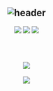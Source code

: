 <div align="center">
	
<!--header-->
![header](https://capsule-render.vercel.app/api?type=transparent&fontColor=778899&height=300&section=header&text=Hello,%20I'm%20Jeongeun&fontSize=65)
---

  <img src="https://img.shields.io/badge/Kotlin-7F52FF?style=flat&logo=Kotlin&logoColor=white" />
	<img src="https://img.shields.io/badge/HTML5-E34F26?style=flat&logo=HTML5&logoColor=white" />
	<img src="https://img.shields.io/badge/CSS3-1572B6?style=flat&logo=CSS3&logoColor=white" />
  
  <br><br>
 <!--most language & github stats
<img src="https://github-readme-stats.vercel.app/api/top-langs/?username=rlawjd10&layout=compact"><br><br>
-->
  <img src="https://github-readme-stats.vercel.app/api?username=rlawjd10&show_icons=true">
  <br><br>
<!--Baekjoon-->
  <img src="http://mazandi.herokuapp.com/api?handle=je241573&theme=warm"/>
<div>
  
<!--
**rlawjd10/rlawjd10** is a ✨ _special_ ✨ repository because its `README.md` (this file) appears on your GitHub profile.

Here are some ideas to get you started:

- 🔭 I’m currently working on ...
- 🌱 I’m currently learning ...
- 👯 I’m looking to collaborate on ...
- 🤔 I’m looking for help with ...
- 💬 Ask me about ...
- 📫 How to reach me: ...
- 😄 Pronouns: ...
- ⚡ Fun fact: ...
-->
